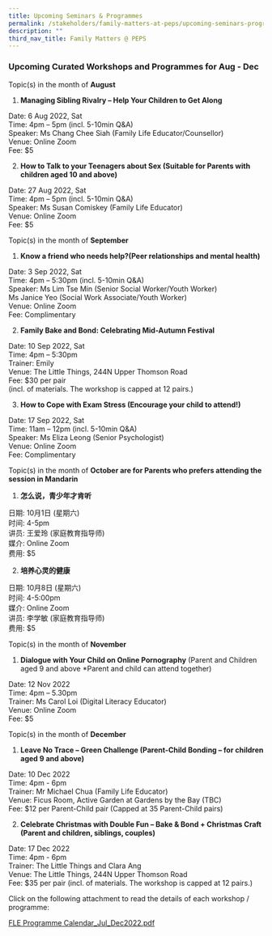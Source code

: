 ```yaml
---
title: Upcoming Seminars & Programmes
permalink: /stakeholders/family-matters-at-peps/upcoming-seminars-programmes
description: ""
third_nav_title: Family Matters @ PEPS
---
```

### Upcoming Curated Workshops and Programmes for Aug - Dec

Topic(s) in the month of **August**


1. **Managing Sibling Rivalry – Help Your Children to Get Along**  

Date: 6 Aug 2022, Sat  <br>
Time: 4pm – 5pm (incl. 5-10min Q&A)  <br>
Speaker: Ms Chang Chee Siah (Family Life Educator/Counsellor)  <br>
Venue: Online Zoom  <br>
Fee: $5

2. **How to Talk to your Teenagers about Sex (Suitable for Parents with children aged 10 and above)** 

Date: 27 Aug 2022, Sat  <br>
Time: 4pm – 5pm (incl. 5-10min Q&A)  <br>
Speaker: Ms Susan Comiskey (Family Life Educator)  <br>
Venue: Online Zoom  <br>
Fee: $5

Topic(s) in the month of **September**

1. **Know a friend who needs help?(Peer relationships and mental health)** 

Date: 3 Sep 2022, Sat  <br>
Time: 4pm – 5:30pm (incl. 5-10min Q&A)  <br>
Speaker: Ms Lim Tse Min (Senior Social Worker/Youth Worker)  <br>
Ms Janice Yeo (Social Work Associate/Youth Worker)  <br>
Venue: Online Zoom  <br>
Fee: Complimentary  

2. **Family Bake and Bond: Celebrating Mid-Autumn Festival**

Date: 10 Sep 2022, Sat  <br>
Time: 4pm – 5:30pm  <br>
Trainer: Emily  <br>
Venue: The Little Things, 244N Upper Thomson Road  <br>
Fee: $30 per pair  
(incl. of materials. The workshop is capped at 12 pairs.)

  

3. **How to Cope with Exam Stress (Encourage your child to attend!)** 
 
Date: 17 Sep 2022, Sat  <br>
Time: 11am – 12pm (incl. 5-10min Q&A)  <br>
Speaker: Ms Eliza Leong (Senior Psychologist)  <br>
Venue: Online Zoom  <br>
Fee: Complimentary

Topic(s) in the month of **October are for Parents who prefers attending the session in Mandarin**

1. **怎么说，青少年才肯听**

日期: 10月1日 (星期六) <br>
时间: 4-5pm <br>
讲员: 王爱玲 (家庭教育指导师)<br>
媒介: Online Zoom<br>
费用: $5

2. **培养心灵的健康**

日期: 10月8日 (星期六) <br>
时间: 4-5:00pm <br>
媒介: Online Zoom <br>
讲员: 李学敏 (家庭教育指导师) <br>
费用: $5

Topic(s) in the month of **November**

1. **Dialogue with Your Child on Online Pornography** (Parent and Children aged 9 and above *Parent and child can attend together)  

Date: 12 Nov 2022  <br>
Time: 4pm – 5.30pm  <br>
Trainer: Ms Carol Loi (Digital Literacy Educator)  <br>
Venue: Online Zoom  <br>
Fee: $5

Topic(s) in the month of **December**

1. **Leave No Trace – Green Challenge (Parent-Child Bonding – for children aged 9 and above)**

Date: 10 Dec 2022  <br>
Time: 4pm - 6pm  <br>
Trainer: Mr Michael Chua (Family Life Educator)  <br>
Venue: Ficus Room, Active Garden at Gardens by the Bay (TBC)  <br>
Fee: $12 per Parent-Child pair (Capped at 35 Parent-Child pairs)  

2. **Celebrate Christmas with Double Fun – Bake & Bond + Christmas Craft (Parent and children, siblings, couples)**  

Date: 17 Dec 2022  <br>
Time: 4pm - 6pm  <br>
Trainer: The Little Things and Clara Ang  <br>
Venue: The Little Things, 244N Upper Thomson Road  <br>
Fee: $35 per pair (incl. of materials. The workshop is capped at 12 pairs.)

Click on the following attachment to read the details of each workshop / programme:

[FLE Programme Calendar_Jul_Dec2022.pdf](/files/FLE%20Programme%20Calendar_Jul_Dec2022.pdf)